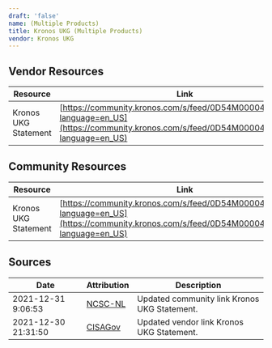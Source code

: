 ```yaml
---
draft: 'false'
name: (Multiple Products)
title: Kronos UKG (Multiple Products)
vendor: Kronos UKG
---
```


## Vendor Resources
| Resource | Link |
| --- | --- |
| Kronos UKG Statement | [https://community.kronos.com/s/feed/0D54M00004wJKHiSAO?language=en_US](https://community.kronos.com/s/feed/0D54M00004wJKHiSAO?language=en_US) |

## Community Resources
| Resource | Link |
| --- | --- |
| Kronos UKG Statement | [https://community.kronos.com/s/feed/0D54M00004wJKHiSAO?language=en_US](https://community.kronos.com/s/feed/0D54M00004wJKHiSAO?language=en_US) |


## Sources
| Date | Attribution | Description |
| --- | --- | --- |
| 2021-12-31 9:06:53 | [NCSC-NL](https://github.com/NCSC-NL/log4shell/blob/main/software/README.md) | Updated community link Kronos UKG Statement.  |
| 2021-12-30 21:31:50 | [CISAGov](https://raw.githubusercontent.com/cisagov/log4j-affected-db/develop/README.md) | Updated vendor link Kronos UKG Statement.  |
